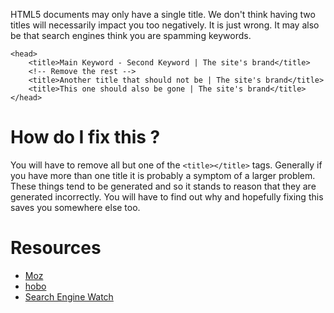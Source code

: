 HTML5 documents may only have a single title. We don't think having two titles will necessarily impact you too negatively. It is just wrong. It may also be that search engines think you are spamming keywords.

```
<head>
	<title>Main Keyword - Second Keyword | The site's brand</title>
	<!-- Remove the rest -->
	<title>Another title that should not be | The site's brand</title>
	<title>This one should also be gone | The site's brand</title>
</head>
```

# How do I fix this ?

You will have to remove all but one of the `<title></title>` tags. Generally if you have more than one title it is probably a symptom of a larger problem. These things tend to be generated and so it stands to reason that they are generated incorrectly. You will have to find out why and hopefully fixing this saves you somewhere else too.

# Resources

* [Moz](https://moz.com/learn/seo/title-tag)
* [hobo](http://www.hobo-web.co.uk/title-tags/)
* [Search Engine Watch](https://searchenginewatch.com/sew/how-to/2154469/write-title-tags-search-engine-optimization)
